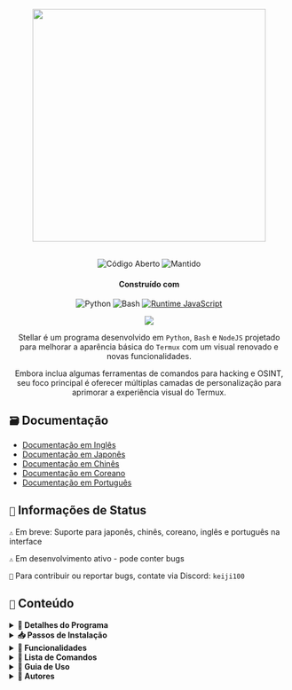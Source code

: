 <p align="center"> <kbd> <img src="https://i.pinimg.com/originals/02/87/d3/0287d3ba8b3330fca99f69e2001d3168.gif?semt=ais_hybrid&w=740" width="420"> </kbd><br><br>

<div align="center">

![Código Aberto](https://img.shields.io/badge/Código_Aberto-3DA639?style=for-the-badge&logo=open-source-initiative&logoColor=white) ![Mantido](https://img.shields.io/badge/Mantido_(Sim)-2ea44f?style=for-the-badge)

<h4>Construído com</h4>

![Python](https://img.shields.io/badge/Python-3776AB?style=for-the-badge&logo=python&logoColor=white)
![Bash](https://img.shields.io/badge/Shell_Script-121011?style=for-the-badge&logo=gnu-bash&logoColor=white)
[![Runtime JavaScript](https://img.shields.io/badge/Runtime_JavaScript-Node.js-yellow?style=for-the-badge&logo=javascript&logoColor=white&color=f7df1e&labelColor=000000)](https://nodejs.org/)

</div>

<div align="center">
    <img src="https://img.shields.io/badge/Stellar-6C00FF?style=for-the-badge&logo=stellar&logoColor=white&labelColor=121212"><br>
    <strong></strong>
</div>

<div align="center">

Stellar é um programa desenvolvido em `Python`, `Bash` e `NodeJS` projetado para melhorar a aparência básica do `Termux` com um visual renovado e novas funcionalidades.

Embora inclua algumas ferramentas de comandos para hacking e OSINT, seu foco principal é oferecer múltiplas camadas de personalização para aprimorar a experiência visual do Termux.

</div>

## `🗃️` Documentação 

- [Documentação em Inglês](https://github.com/Keiji821/Stellar/blob/master/docs/README_English.md)
- [Documentação em Japonês](https://github.com/Keiji821/Stellar/blob/master/docs/README_Japanese.md)
- [Documentação em Chinês](https://github.com/Keiji821/Stellar/blob/master/docs/README_Chinese.md)
- [Documentação em Coreano](https://github.com/Keiji821/Stellar/blob/master/docs/README_Korean.md)
- [Documentação em Português](https://github.com/Keiji821/Stellar/blob/master/docs/README_Portuguese.md)

## `📄` Informações de Status

`⚠️` Em breve: Suporte para japonês, chinês, coreano, inglês e português na interface

`⚠️` Em desenvolvimento ativo - pode conter bugs

`📌` Para contribuir ou reportar bugs, contate via Discord: `keiji100`

## `📜` Conteúdo

<details>
<summary><b>📑 Detalhes do Programa</b></summary>

```shell
Nome do Programa: Stellar
Data de Criação: 01/06/2024
Versão: v0.0.0 (Em Desenvolvimento)
Tamanho: 17MB
Idiomas: Apenas espanhol
Criador: Keiji821
```
</details>

<details>
<summary><b>📥 Passos de Instalação</b></summary>

Execute estes comandos sequencialmente:

```shell
pkg update && pkg upgrade
```

```shell
pkg install git -y
```

```shell
git clone https://github.com/Keiji821/Stellar
```

```shell
cd Stellar
```

```shell
bash install.sh
```

Após executar `bash install.sh`, o sistema de instalação será iniciado. Garanta conexão estável à internet. O Termux reiniciará após a instalação - recomenda-se fechar completamente para o correto funcionamento do `TOR`.

</details>

<details>
<summary><b>🧩 Funcionalidades</b></summary>

Stellar maximiza capacidades do `Bash` sem depender do `Zsh`:

> Principais Recursos
```shell
• Banner personalizável/cores de fundo
• Painel de informações do dispositivo
• Camada de segurança TOR
• Personalização de cor de fundo
• Comandos utilitários essenciais
• termux-properties aprimorado
• Sistema nativo command-not-found
• Bloqueio por impressão digital
• Integração Termux-API
• Variáveis Termux-X11 pré-configuradas
```

> Dependências APT
```shell
• python
• cloudflared 
• tor
• nmap
• exiftool
• nodejs
• termux-api
• dnsutils
• lsd
• x11-repo
• termux-x11-nightly
• root-repo
```

> Dependências PIP
```shell   
• beautifulsoup4
• pyfiglet
• phonenumbers
• psutil
• PySocks
• requests
• rich
• "rich[jupyter]"
• lolcat
• discord
• fake_useragent
• pycryptodome
```
</details>

<details>
<summary><b>📀 Lista de Comandos</b></summary>

> **🔧 SISTEMA**  
```bash
reload       │ Recarregar sistema de banner  
user-config  │ Central de personalização
my           │ Exibir perfil Stellar
uninstall    │ Desinstalar completamente  
update       │ Atualizar do GitHub  
bash         │ Reiniciar sessão terminal   
reset        │ Restaurar estado padrão
delete       | atalho para rm -rf
move         | atalho para mv
copy         | atalho para cp
```

> **🛠️ UTILITÁRIOS**  
```bash
ia           │ Serviço de IA com API gratuita  
ia-image     │ Gerador de imagens por IA  
traductor    │ Tradutor em tempo real  
myip         │ Verificar IP público  
passwordgen  │ Gerador de senhas seguras  
encrypt-file │ Criptografar arquivos  
```

> **🌐 OSINT**  
```bash
ipinfo       │ Analisar informações de IP  
urlinfo      │ Analisador de URLs  
userfinder   │ Busca de usuários multiplataforma  
phoneinfo    │ Consulta de número telefônico  
metadatainfo │ Extrair metadados de arquivos  
emailsearch  │ Busca de emails  
```

> **📱 DISCORD**  
```bash
userinfo           │ Informações de usuário (ID)  
serverinfo         │ Informações de servidor (ID)  
searchinvites      │ Buscar convites  
inviteinfo         │ Analisar convites  
role-mapper        │ Mapear permissões de cargos  
mutual-servers     │ Servidores em comum  
webhook-mass-spam  │ Spam em webhooks  
mass-delete-channels │ Excluir canais em massa  
```

> **📸 INSTAGRAM**  
```bash
profileinfo  │ Metadados de perfil  
```

> **⚡ TESTES DE PENETRAÇÃO**  
```bash
ddos        │ Ataque DDoS (IP+porta)  
tunnel      │ Capturar IPs de visitantes  
```
</details>

<details>
<summary><b>📄 Guia de Uso</b></summary>

Após instalação, use `user-config` para personalizar:
- Arte ASCII do banner
- Esquemas de cores
- Fundo do terminal (modos claro/escuro)
- Outros elementos visuais

Oferece assistente interativo de personalização.
</details>

<details>
<summary><b>🌹 Autores</b></summary>

```diff
+ Keiji821 (Desenvolvedor Principal)
```

##### Colaboração/Consultas

<p align="left">
  <a href="https://discord.com/users/983476283491110932">
<img src="https://img.shields.io/badge/Discord-Keiji-%235865F2?style=for-the-badge&logo=discord&logoColor=white">
  </a>
</p>

##### `❤️` Doações 

Se desejar apoiar o projeto:

[![Doação Binance](https://img.shields.io/badge/Binance%20Pay-F0B90B?style=for-the-badge&logo=binance&logoColor=white&label=Doar&labelColor=black&message=763579717)](https://pay.binance.com/en)

[![Doação PayPal](https://img.shields.io/badge/PayPal-00457C?style=for-the-badge&logo=paypal&logoColor=white&label=Doar&labelColor=003087&message=felixdppdcg69@gmail.com)](https://paypal.me/felixdppdcg69)
</details>